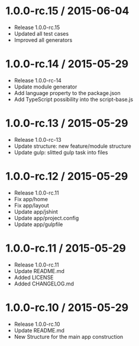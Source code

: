 1.0.0-rc.15 / 2015-06-04
==================

  * Release 1.0.0-rc.15
  * Updated all test cases
  * Improved all generators
  
1.0.0-rc.14 / 2015-05-29
==================

  * Release 1.0.0-rc-14
  * Update module generator
  * Add language property to the package.json
  * Add TypeScript possibility into the script-base.js
  
1.0.0-rc.13 / 2015-05-29
==================

  * Release 1.0.0-rc-13
  * Update structure: new feature/module structure
  * Update gulp: slitted gulp task into files

  
1.0.0-rc.12 / 2015-05-29
==================

  * Release 1.0.0-rc.11
  * Fix app/home
  * Fix app/layout
  * Update app/jshint
  * Update app/project.config
  * Update app/gulpfile
  
  
  1.0.0-rc.11 / 2015-05-29
==================

  * Release 1.0.0-rc.11
  * Update README.md
  * Added LICENSE
  * Added CHANGELOG.md
  
1.0.0-rc.10 / 2015-05-29
==================

  * Release 1.0.0-rc.10
  * Update README.md
  * New Structure for the main app construction
